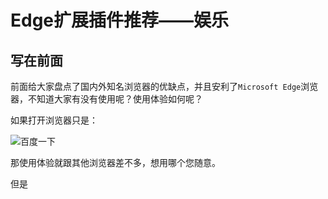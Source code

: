 # Edge扩展插件推荐——娱乐

## 写在前面

前面给大家盘点了国内外知名浏览器的优缺点，并且安利了`Microsoft Edge`浏览器，不知道大家有没有使用呢？使用体验如何呢？

如果打开浏览器只是：

![百度一下](https://cdn.jsdelivr.net/gh/9ml/cdn@main/images/life/baidu.png)

那使用体验就跟其他浏览器差不多，想用哪个您随意。

但是

